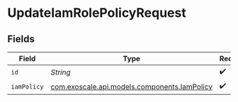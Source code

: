 # UpdateIamRolePolicyRequest


## Fields

| Field                                                                                | Type                                                                                 | Required                                                                             | Description                                                                          |
| ------------------------------------------------------------------------------------ | ------------------------------------------------------------------------------------ | ------------------------------------------------------------------------------------ | ------------------------------------------------------------------------------------ |
| `id`                                                                                 | *String*                                                                             | :heavy_check_mark:                                                                   | N/A                                                                                  |
| `iamPolicy`                                                                          | [com.exoscale.api.models.components.IamPolicy](../../models/components/IamPolicy.md) | :heavy_check_mark:                                                                   | N/A                                                                                  |